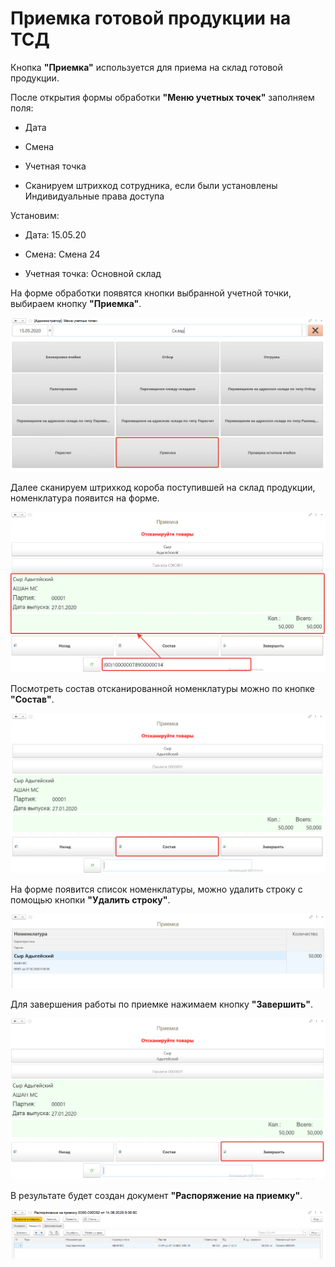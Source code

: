 # Приемка готовой продукции на ТСД

Кнопка **"Приемка"** используется для приема на склад готовой продукции.
 
После открытия формы обработки **"Меню учетных точек"** заполняем поля:

- Дата
  
- Смена
  
- Учетная точка
  
- Сканируем штрихкод сотрудника, если были установлены Индивидуальные права доступа

Установим: 

- Дата: 15.05.20
  
- Смена: Смена 24
  
- Учетная точка: Основной склад


На форме обработки появятся кнопки выбранной учетной точки, выбираем кнопку **"Приемка"**.

![1](PriemkaNaTCD.assets/1.png)

Далее сканируем штрихкод короба поступившей на склад продукции, номенклатура появится на форме.

![2](PriemkaNaTCD.assets/2.png)

Посмотреть состав отсканированной номенклатуры можно по кнопке **"Состав"**.

![3](PriemkaNaTCD.assets/3.png)

На форме появится список номенклатуры, можно удалить строку с помощью кнопки **"Удалить строку"**.

![4](PriemkaNaTCD.assets/4.png)

Для завершения работы по приемке нажимаем кнопку **"Завершить"**.

![5](PriemkaNaTCD.assets/5.png)

В результате будет создан документ **"Распоряжение на приемку"**.

![6](PriemkaNaTCD.assets/6.png)